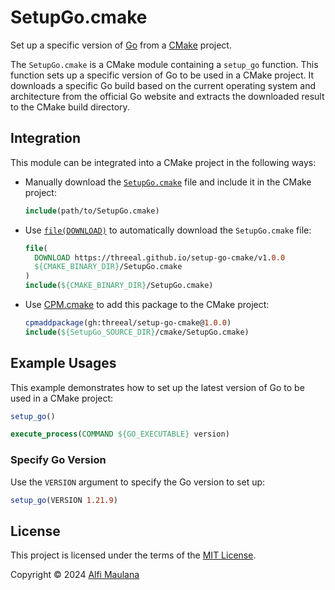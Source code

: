 # SetupGo.cmake

Set up a specific version of [Go](https://go.dev/) from a [CMake](https://cmake.org/) project.

The `SetupGo.cmake` is a CMake module containing a `setup_go` function.
This function sets up a specific version of Go to be used in a CMake project.
It downloads a specific Go build based on the current operating system and architecture from the official Go website and extracts the downloaded result to the CMake build directory.

## Integration

This module can be integrated into a CMake project in the following ways:

- Manually download the [`SetupGo.cmake`](./cmake/SetupGo.cmake) file and include it in the CMake project:
  ```cmake
  include(path/to/SetupGo.cmake)
  ```
- Use [`file(DOWNLOAD)`](https://cmake.org/cmake/help/latest/command/file.html#download) to automatically download the `SetupGo.cmake` file:
  ```cmake
  file(
    DOWNLOAD https://threeal.github.io/setup-go-cmake/v1.0.0
    ${CMAKE_BINARY_DIR}/SetupGo.cmake
  )
  include(${CMAKE_BINARY_DIR}/SetupGo.cmake)
  ```
- Use [CPM.cmake](https://github.com/cpm-cmake/CPM.cmake) to add this package to the CMake project:
  ```cmake
  cpmaddpackage(gh:threeal/setup-go-cmake@1.0.0)
  include(${SetupGo_SOURCE_DIR}/cmake/SetupGo.cmake)
  ```

## Example Usages

This example demonstrates how to set up the latest version of Go to be used in a CMake project:

```cmake
setup_go()

execute_process(COMMAND ${GO_EXECUTABLE} version)
```

### Specify Go Version

Use the `VERSION` argument to specify the Go version to set up:

```cmake
setup_go(VERSION 1.21.9)
```

## License

This project is licensed under the terms of the [MIT License](./LICENSE).

Copyright © 2024 [Alfi Maulana](https://github.com/threeal)
